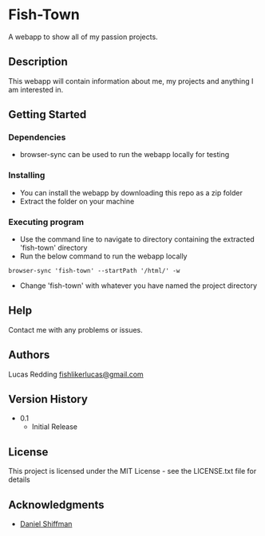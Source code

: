 # Fish-Town

A webapp to show all of my passion projects.

## Description

This webapp will contain information about me, my projects and anything I am interested in.

## Getting Started

### Dependencies

* browser-sync can be used to run the webapp locally for testing

### Installing

* You can install the webapp by downloading this repo as a zip folder
* Extract the folder on your machine

### Executing program

* Use the command line to navigate to directory containing the extracted 'fish-town' directory
* Run the below command to run the webapp locally
```
browser-sync 'fish-town' --startPath '/html/' -w
```
* Change 'fish-town' with whatever you have named the project directory

## Help

Contact me with any problems or issues.

## Authors

Lucas Redding
[fishlikerlucas@gmail.com](fishlikerlucas@gmail.com)

## Version History

* 0.1
    * Initial Release

## License

This project is licensed under the MIT License - see the LICENSE.txt file for details

## Acknowledgments

* [Daniel Shiffman](https://thecodingtrain.com/)

